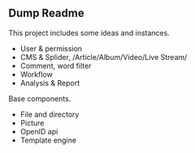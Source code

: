 ## Dump Readme

This project includes some ideas and instances.

* User & permission
* CMS & Splider, /Article/Album/Video/Live Stream/
* Comment, word filter
* Workflow
* Analysis & Report

Base components.

* File and directory
* Picture
* OpenID api
* Template engine
